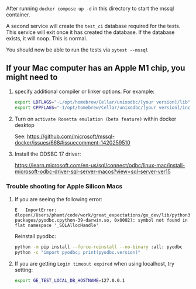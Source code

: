 After running `docker compose up -d` in this directory to start the mssql container.

A second service will create the `test_ci` database required for the tests. This service will exit once it has created the database. If the database exists, it will noop. This is normal.

You should now be able to run the tests via `pytest --mssql`

## If your Mac computer has an Apple M1 chip, you might need to 
    
1. specify additional compiler or linker options. For example:

    ```sh
    export LDFLAGS="-L/opt/homebrew/Cellar/unixodbc/[your version]/lib"
    export CPPFLAGS="-I/opt/homebrew/Cellar/unixodbc/[your version]/include"
    ``` 

2. Turn on `activate Rosetta emulation (beta feature)` within docker desktop

    See: https://github.com/microsoft/mssql-docker/issues/668#issuecomment-1420259510

3. Install the ODSBC 17 driver: 

    https://learn.microsoft.com/en-us/sql/connect/odbc/linux-mac/install-microsoft-odbc-driver-sql-server-macos?view=sql-server-ver15

### Trouble shooting for Apple Silicon Macs
    
1. If you are seeing the following error:

    ```
    E   ImportError: dlopen(/Users/phamt/code/work/great_expectations/gx_dev/lib/python3.9/site-packages/pyodbc.cpython-39-darwin.so, 0x0002): symbol not found in flat namespace '_SQLAllocHandle'
    ```

    Reinstall pyodbc:

    ```sh
    python -m pip install --force-reinstall --no-binary :all: pyodbc
    python -c "import pyodbc; print(pyodbc.version)"
    ```

2. If you are getting `Login timeout expired` when using localhost, try setting:

    ```sh
    export GE_TEST_LOCAL_DB_HOSTNAME=127.0.0.1 
    ```

    

